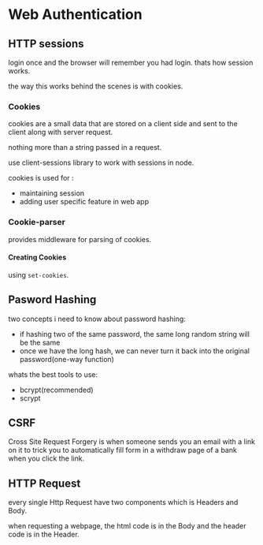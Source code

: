# Web Authentication

## HTTP sessions

login once and the browser will remember you had login. thats how session works.

the way this works behind the scenes is with cookies.

### Cookies

cookies are a small data that are stored on a client side and sent to the client along with server request.

nothing more than a string passed in a request.

use client-sessions library to work with sessions in node.

cookies is used for :

- maintaining session
- adding user specific feature in web app

### Cookie-parser

provides middleware for parsing of cookies.

#### Creating Cookies

using `set-cookies`.

## Pasword Hashing

two concepts i need to know about password hashing:

- if hashing two of the same password, the same long random string will be the same
- once we have the long hash, we can never turn it back into the original password(one-way function)

whats the best tools to use:

- bcrypt(recommended)
- scrypt

## CSRF

Cross Site Request Forgery is when someone sends you an email with a link on it to trick you to automatically fill form in a withdraw page of a bank when you click the link.

## HTTP Request

every single Http Request have two components which is Headers and Body.

when requesting a webpage, the html code is in the Body and the header code is in the Header.
